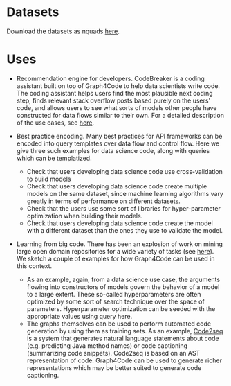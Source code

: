 # Datasets
Download the datasets as nquads [here](http://graph4code.whyis.io/download/).

# Uses

* Recommendation engine for developers.  CodeBreaker is a coding assistant built on top of Graph4Code to help data scientists write code.  The coding assistant helps users find the most plausible next coding step, finds relevant stack overflow posts based purely on the users' code, and allows users to see what sorts of models other people have constructed for data flows similar to their own.  For a detailed description of the use cases, see [here](http://graph4code.whyis.io/download/CodeAssistanceDemo.pdf).

* Best practice encoding.  Many best practices for API frameworks can be encoded into query templates over data flow and control flow.  Here we give three such examples for data science code, along with queries which can be templatized.

  * Check that users developing data science code use cross-validation to build models
  * Check that users developing data science code create multiple models on the same dataset, since machine learning algorithms vary greatly in terms of performance on different datasets.
  * Check that the users use some sort of libraries for hyper-parameter optimization when building their models.
  * Check that users developing data science code create the model with a different dataset than the ones they use to validate the model.
  
* Learning from big code.  There has been an explosion of work on mining large open domain repositories for a wide variety of tasks (see [here](https://ml4code.github.io/papers.html)).  We sketch a couple of examples for how Graph4Code can be used in this context.
  * As an example, again, from a data science use case, the arguments flowing into constructors of models govern the behavior of a model to a large extent.   These so-called hyperparameters are often optimized by some sort of search technique over the space of parameters.  Hyperparameter optimization can be seeded with the appropriate values using query here.
  * The graphs themselves can be used to perform automated code generation by using them as training sets.  As an example, [Code2seq](https://arxiv.org/pdf/1808.01400.pdf) is a system that generates natural language statements about code (e.g. predicting Java method names) or code captioning (summarizing code snippets).  Code2seq is based on an AST representation of code.  Graph4Code can be used to generate richer representations which may be better suited to generate code captioning.


